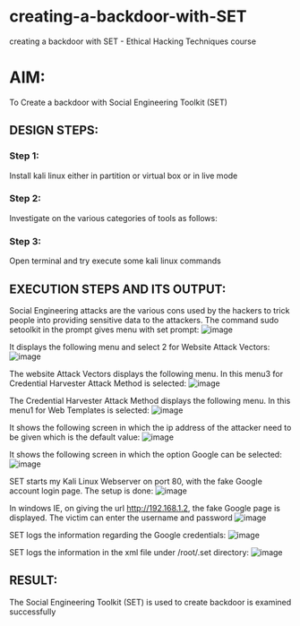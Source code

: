 # creating-a-backdoor-with-SET
creating a backdoor with SET - Ethical Hacking Techniques course

# AIM:
To Create a backdoor with Social Engineering Toolkit (SET)

## DESIGN STEPS:

### Step 1:

Install kali linux either in partition or virtual box or in live mode


### Step 2:

Investigate on the various categories of tools as follows:

### Step 3:

Open terminal and try execute some kali linux commands

## EXECUTION STEPS AND ITS OUTPUT:
Social Engineering attacks are the various cons used by the hackers to trick people into providing sensitive data to the attackers. 
The command sudo setoolkit in the prompt gives menu with set prompt:
![image](7a.png)

It displays the following menu and select 2 for Website Attack Vectors:
![image](7b.png)

The website Attack Vectors displays the following menu. In this menu3 for Credential Harvester Attack Method is selected:
![image](7c.png)

The Credential Harvester Attack Method displays the following menu. In this menu1 for Web Templates is selected:
![image](7d.png)

It shows the following screen in which the ip address of the attacker need to be given which is the default value:
![image](7e.png)

It shows the following screen in which the option Google can be selected:
![image](7f.png)

SET starts my Kali Linux Webserver on port 80, with the fake Google account login page. The setup is done:
![image](7g.png)

In windows IE, on giving the url http://192.168.1.2, the fake Google page is displayed.
The victim can enter the username and password
![image](7h.png)

SET logs the information regarding the Google credentials:
![image](7i.png)

SET logs the information in the xml file under /root/.set directory:
![image](7j.png)


## RESULT:
The Social Engineering Toolkit (SET) is used to create backdoor is  examined successfully
